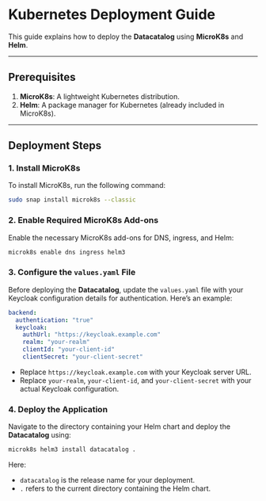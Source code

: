 # Kubernetes Deployment Guide

This guide explains how to deploy the **Datacatalog** using **MicroK8s** and **Helm**.

---

## Prerequisites

1. **MicroK8s**: A lightweight Kubernetes distribution.
2. **Helm**: A package manager for Kubernetes (already included in MicroK8s).

---

## Deployment Steps

### 1. Install MicroK8s

To install MicroK8s, run the following command:

```bash
sudo snap install microk8s --classic
```

### 2. Enable Required MicroK8s Add-ons

Enable the necessary MicroK8s add-ons for DNS, ingress, and Helm:

```bash
microk8s enable dns ingress helm3
```

### 3. Configure the `values.yaml` File

Before deploying the **Datacatalog**, update the `values.yaml` file with your Keycloak configuration details for authentication. Here’s an example:

```yaml
backend:
  authentication: "true"
  keycloak:
    authUrl: "https://keycloak.example.com"
    realm: "your-realm"
    clientId: "your-client-id"
    clientSecret: "your-client-secret"
```

- Replace `https://keycloak.example.com` with your Keycloak server URL.
- Replace `your-realm`, `your-client-id`, and `your-client-secret` with your actual Keycloak configuration.

### 4. Deploy the Application

Navigate to the directory containing your Helm chart and deploy the **Datacatalog** using:

```bash
microk8s helm3 install datacatalog .
```

Here:
- `datacatalog` is the release name for your deployment.
- `.` refers to the current directory containing the Helm chart.